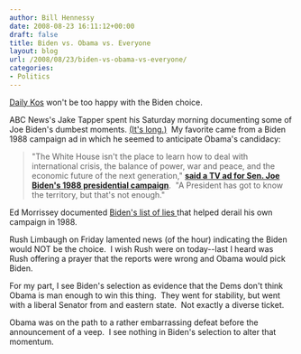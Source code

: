 ```yaml
---
author: Bill Hennessy
date: 2008-08-23 16:11:12+00:00
draft: false
title: Biden vs. Obama vs. Everyone
layout: blog
url: /2008/08/23/biden-vs-obama-vs-everyone/
categories:
- Politics
---
```


[Daily Kos](https://www.dailykos.com/storyonly/2007/1/31/11112/2465) won't be too happy with the Biden choice.

ABC News's Jake Tapper spent his Saturday morning documenting some of Joe Biden's dumbest moments. [(It's long.)](https://blogs.abcnews.com/politicalpunch/2008/08/joe-bidens-mout.html)  My favorite came from a Biden 1988 campaign ad in which he seemed to anticipate Obama's candidacy:


> "The White House isn't the place to learn how to deal with international crisis, the balance of power, war and peace, and the economic future of the next generation," [**said a TV ad for Sen. Joe Biden's 1988 presidential campaign**](https://www.4president.us/tv/1988/biden1988bio.htm).  "A President has got to know the territory, but that's not enough."


Ed Morrissey documented [Biden's list of lies ](https://hotair.com/archives/2008/08/21/obamabiden-for-the-arrogance-ticket/)that helped derail his own campaign in 1988.

Rush Limbaugh on Friday lamented news (of the hour) indicating the Biden would NOT be the choice.  I wish Rush were on today--last I heard was Rush offering a prayer that the reports were wrong and Obama would pick Biden.

For my part, I see Biden's selection as evidence that the Dems don't think Obama is man enough to win this thing.  They went for stability, but went with a liberal Senator from and eastern state.  Not exactly a diverse ticket. 

Obama was on the path to a rather embarrassing defeat before the announcement of a veep.  I see nothing in Biden's selection to alter that momentum.
